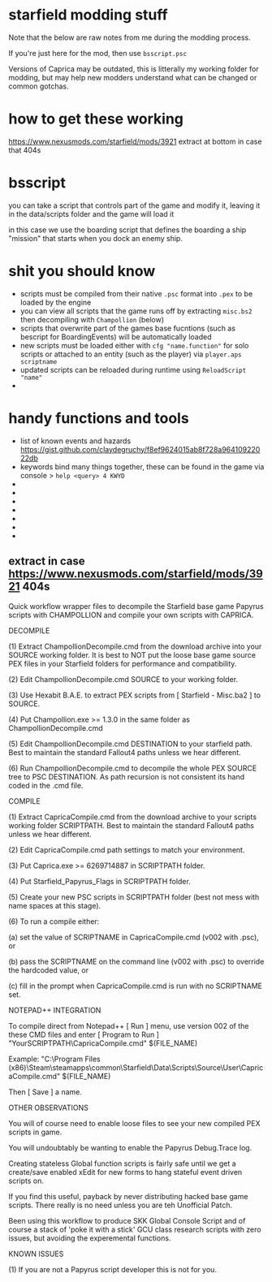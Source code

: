 # starfield modding stuff
Note that the below are raw notes from me during the modding process. 

If you're just here for the mod, then use `bsscript.psc`

Versions of Caprica may be outdated, this is litterally my working folder for modding, but may help new modders understand what can be changed or common gotchas.

# how to get these working
https://www.nexusmods.com/starfield/mods/3921
extract at bottom in case that 404s

# bsscript
you can take a script that controls part of the game and modify it, leaving it in the data/scripts folder and the game will load it

in this case we use the boarding script that defines the boarding a ship "mission" that starts when you dock an enemy ship.

# shit you should know
- scripts must be compiled from their native `.psc` format into `.pex` to be loaded by the engine
- you can view all scripts that the game runs off by extracting `misc.bs2` then decompiling with `Champollion` (below)
- scripts that overwrite part of the games base fucntions (such as bescript for BoardingEvents) will be automatically loaded
- new scripts must be loaded either with `cfg "name.function"` for solo scripts or attached to an entity (such as the player) via `player.aps scriptname`
- updated scripts can be reloaded during runtime using `ReloadScript "name"`
- 

# handy functions and tools
- list of known events and hazards https://gist.github.com/claydegruchy/f8ef9624015ab8f728a96410922022db
- keywords bind many things together, these can be found in the game via console > `help <query> 4 KWYD`
- 
- 
- 
- 
- 
- 
- 


## extract in case https://www.nexusmods.com/starfield/mods/3921 404s
Quick workflow wrapper files to decompile the Starfield base game Papyrus scripts with CHAMPOLLION and compile your own scripts with CAPRICA. 


DECOMPILE

(1) Extract ChampollionDecompile.cmd from the download archive into your SOURCE working folder.  It is best to NOT put the loose base game source PEX files in your Starfield folders for performance and compatibility.

(2) Edit ChampollionDecompile.cmd SOURCE to your working folder.

(3) Use Hexabit B.A.E. to extract PEX scripts from [ Starfield - Misc.ba2 ] to SOURCE.

(4) Put Champollion.exe >= 1.3.0 in the same folder as ChampollionDecompile.cmd 

(5) Edit ChampollionDecompile.cmd DESTINATION to your starfield path. Best to maintain the standard Fallout4 paths unless we hear different.

(6) Run ChampollionDecompile.cmd to decompile the whole PEX SOURCE tree to PSC DESTINATION. As path recursion is not consistent its hand coded in the .cmd file.


COMPILE 

(1) Extract CapricaCompile.cmd from the download archive to your scripts working folder SCRIPTPATH. Best to maintain the standard Fallout4 paths unless we hear different.

(2) Edit CapricaCompile.cmd path settings to match your environment.

(3) Put Caprica.exe  >= 6269714887 in SCRIPTPATH folder.

(4) Put Starfield_Papyrus_Flags in SCRIPTPATH folder.

(5) Create your new PSC scripts in SCRIPTPATH folder (best not mess with name spaces at this stage).

(6) To run a compile either:

(a) set the value of SCRIPTNAME in CapricaCompile.cmd (v002 with .psc), or

(b) pass the SCRIPTNAME on the command line (v002 with .psc) to override the hardcoded value, or

(c) fill in the prompt when CapricaCompile.cmd is run with no SCRIPTNAME set.


NOTEPAD++ INTEGRATION

To compile direct from Notepad++ [ Run ] menu, use version 002 of the these CMD files and enter [ Program to Run ] "YourSCRIPTPATH\CapricaCompile.cmd" $(FILE_NAME)

Example:
"C:\Program Files (x86)\Steam\steamapps\common\Starfield\Data\Scripts\Source\User\CapricaCompile.cmd" $(FILE_NAME)

Then [ Save ] a name.
 

OTHER OBSERVATIONS

You will of course need to enable loose files to see your new compiled PEX scripts in game.

You will undoubtably be wanting to enable the Papyrus Debug.Trace log.

Creating stateless Global function scripts is fairly safe until we get a create/save enabled xEdit for new forms to hang stateful event driven scripts on.

If you find this useful, payback by never distributing hacked base game scripts. There really is no need unless you are teh Unofficial Patch.  

Been using this workflow to produce SKK Global Console Script and of course a stack of 'poke it with a stick' GCU class research scripts with zero issues, but avoiding the experemental functions.


KNOWN ISSUES 

(1) If you are not a Papyrus script developer this is not for you.

#